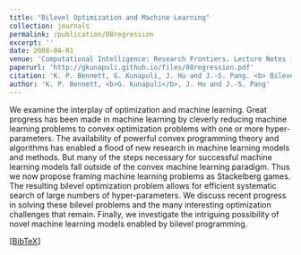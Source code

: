 ```yaml
---
title: "Bilevel Optimization and Machine Learning"
collection: journals
permalink: /publication/08regression
excerpt: ''
date: 2008-04-01
venue: 'Computational Intelligence: Research Frontiers. Lecture Notes in Computer Science'
paperurl: 'http://gkunapuli.github.io/files/08regression.pdf'
citation: 'K. P. Bennett, G. Kunapuli, J. Hu and J.-S. Pang. <b> Bilevel Optimization and Machine Learning </b> <i> Computational Intelligence: Research Frontiers. Lecture Notes in Computer Science.</i> Volume 5050 (2008), pp. 25-47. IEEE World Congress on Computational Intelligence, WCCI 2008, Hong Kong, China, June 1-6, 2008, Plenary/Invited Lectures.'
author: 'K. P. Bennett, <b>G. Kunapuli</b>, J. Hu and J.-S. Pang'
---
```

We examine the interplay of optimization and machine learning. Great progress has been made in machine learning by cleverly reducing machine learning problems to convex optimization problems with one or more hyper-parameters. The availability of powerful convex programming theory and algorithms has enabled a flood of new research in machine learning models and methods. But many of the steps necessary for successful machine learning models fall outside of the convex machine learning paradigm. Thus we now propose framing machine learning problems as Stackelberg games. The resulting bilevel optimization problem allows for efficient systematic search of large numbers of hyper-parameters. We discuss recent progress in solving these bilevel problems and the many interesting optimization challenges that remain. Finally, we investigate the intriguing possibility of novel machine learning models enabled by bilevel programming.

[[BibTeX]](http://gkunapuli.github.io/files/08regression.bib)
